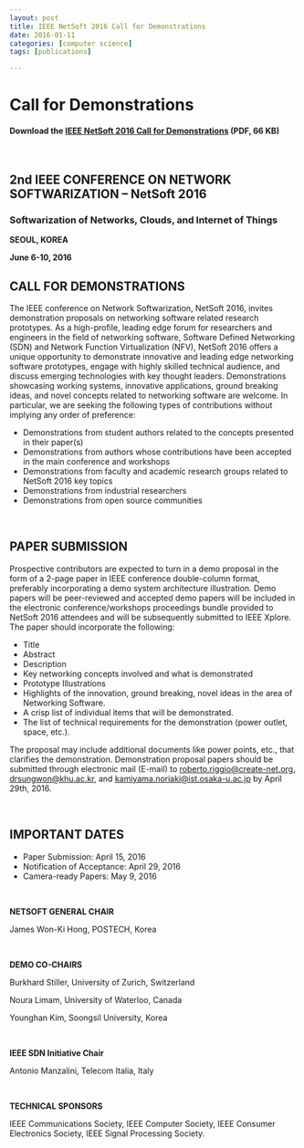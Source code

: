 ```yaml
---
layout: post
title: IEEE NetSoft 2016 Call for Demonstrations
date: 2016-01-11
categories: [computer science]
tags: [publications]

---
```



Call for Demonstrations
=======================

#### Download the [IEEE NetSoft 2016 Call for Demonstrations](http://sites.ieee.org/netsoft/files/2015/10/netsoft_2016_demo_cfp.pdf) (PDF, 66 KB)
 

## 2nd IEEE CONFERENCE ON NETWORK SOFTWARIZATION – NetSoft 2016

### Softwarization of Networks, Clouds, and Internet of Things

**SEOUL, KOREA**

**June 6-10, 2016**

## CALL FOR DEMONSTRATIONS

The IEEE conference on Network Softwarization, NetSoft 2016, invites
demonstration proposals on networking software related research
prototypes. As a high-profile, leading edge forum for researchers and
engineers in the field of networking software, Software Defined
Networking (SDN) and Network Function Virtualization (NFV), NetSoft 2016
offers a unique opportunity to demonstrate innovative and leading edge
networking software prototypes, engage with highly skilled technical
audience, and discuss emerging technologies with key thought leaders.
Demonstrations showcasing working systems, innovative applications,
ground breaking ideas, and novel concepts related to networking software
are welcome. In particular, we are seeking the following types of
contributions without implying any order of preference:

-   Demonstrations from student authors related to the concepts
    presented in their paper(s)
-   Demonstrations from authors whose contributions have been accepted
    in the main conference and workshops
-   Demonstrations from faculty and academic research groups related to
    NetSoft 2016 key topics
-   Demonstrations from industrial researchers
-   Demonstrations from open source communities

 

## PAPER SUBMISSION

Prospective contributors are expected to turn in a demo proposal in the
form of a 2-page paper in IEEE conference double-column format,
preferably incorporating a demo system architecture illustration. Demo
papers will be peer-reviewed and accepted demo papers will be included
in the electronic conference/workshops proceedings bundle provided to
NetSoft 2016 attendees and will be subsequently submitted to IEEE
Xplore. The paper should incorporate the following:

-   Title
-   Abstract
-   Description
-   Key networking concepts involved and what is demonstrated
-   Prototype Illustrations
-   Highlights of the innovation, ground breaking, novel ideas in the
    area of Networking Software.
-   A crisp list of individual items that will be demonstrated.
-   The list of technical requirements for the demonstration (power
    outlet, space, etc.).

The proposal may include additional documents like power points, etc.,
that clarifies the demonstration. Demonstration proposal papers should
be submitted through electronic mail (E-mail) to
roberto.riggio@create-net.org, drsungwon@khu.ac.kr, and
kamiyama.noriaki@ist.osaka-u.ac.jp by April 29th, 2016.

 

## IMPORTANT DATES

-   Paper Submission: April 15, 2016
-   Notification of Acceptance: April 29, 2016
-   Camera-ready Papers: May 9, 2016

 

**NETSOFT GENERAL CHAIR**

James Won-Ki Hong, POSTECH, Korea

 

**DEMO CO-CHAIRS**

Burkhard Stiller, University of Zurich, Switzerland

Noura Limam, University of Waterloo, Canada

Younghan Kim, Soongsil University, Korea

 

**IEEE SDN Initiative Chair**

Antonio Manzalini, Telecom Italia, Italy

 

**TECHNICAL SPONSORS**

IEEE Communications Society, IEEE Computer Society, IEEE Consumer
Electronics Society, IEEE Signal Processing Society.

